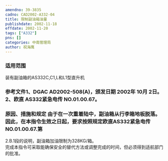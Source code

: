 ```yaml
---
amendno: 39-3835  
cadno: CAD2002-A332-04  
title: 限制副油箱油量  
publishdate: 2002-11-18  
effdate: 2002-11-20  
tags: ["A332"]  
pns: []  
categories: 中南管理局  
author: 祝海鹰  
---
```

  
### 适用范围  
装有副油箱的AS332C,C1,L和L1型直升机  
  
<!--more-->  
### 参考文件1、DGAC AD2002-508(A)，颁发日期 2002年 10月 2日。 2、欧直 AS332紧急电传 NO.01.00.67。  
  
### 原因、措施和规定 由于在一次重着陆中，副油箱从行李箱地板脱落。因此，在本指令生效之日起，要求按照规定欧直AS332紧急电传NO.01.00.67.第  
2.B.1段的说明，副油箱加油限制为328KG/箱。  
    完成本指令可采取能确保安全的替代方法或调整完成的时间，但必须得到适航部门的批准。  
